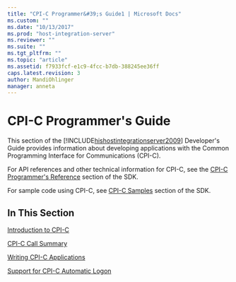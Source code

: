 ```yaml
---
title: "CPI-C Programmer&#39;s Guide1 | Microsoft Docs"
ms.custom: ""
ms.date: "10/13/2017"
ms.prod: "host-integration-server"
ms.reviewer: ""
ms.suite: ""
ms.tgt_pltfrm: ""
ms.topic: "article"
ms.assetid: f7933fcf-e1c9-4fcc-b7db-388245ee36ff
caps.latest.revision: 3
author: MandiOhlinger
manager: anneta
---
```

# CPI-C Programmer&#39;s Guide
This section of the [!INCLUDE[hishostintegrationserver2009](../core/includes/hishostintegrationserver2009-md.md)] Developer's Guide provides information about developing applications with the Common Programming Interface for Communications (CPI-C).  
  
 For API references and other technical information for CPI-C, see the [CPI-C Programmer's Reference](../Topic/CPI-C%20Programmer's%20Reference2.md) section of the SDK.  
  
 For sample code using CPI-C, see [CPI-C Samples](../Topic/CPI-C%20Samples.md) section of the SDK.  
  
## In This Section  
 [Introduction to CPI-C](../core/introduction-to-cpi-c.md)  
  
 [CPI-C Call Summary](../core/cpi-c-call-summary.md)  
  
 [Writing CPI-C Applications](../core/writing-cpi-c-applications.md)  
  
 [Support for CPI-C Automatic Logon](../core/support-for-cpi-c-automatic-logon.md)